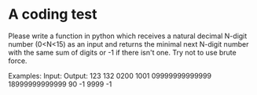 A coding test
=============

Please write a function in python which receives a natural decimal N-digit
number (0<N<15) as an input and returns the minimal next N-digit number with
the same sum of digits or -1 if there isn't one. Try not to use brute force.

Examples:
Input:          Output:
123             132
0200            1001
09999999999999  18999999999999
90              -1
9999            -1

